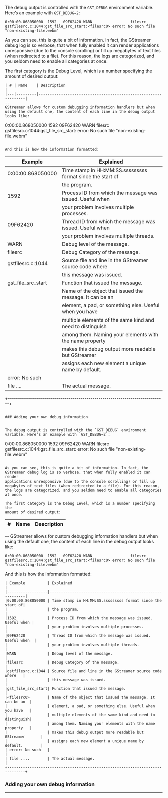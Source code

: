 
The debug output is controlled with the `GST_DEBUG` environment
variable. Here’s an example with `GST_DEBUG=2`:

```
0:00:00.868050000  1592   09F62420 WARN                 filesrc gstfilesrc.c:1044:gst_file_src_start:<filesrc0> error: No such file "non-existing-file.webm"
```

As you can see, this is quite a bit of information. In fact, the
GStreamer debug log is so verbose, that when fully enabled it can render
applications unresponsive (due to the console scrolling) or fill up
megabytes of text files (when redirected to a file). For this reason,
the logs are categorized, and you seldom need to enable all categories
at once.

The first category is the Debug Level, which is a number specifying the
amount of desired output:

```
| # | Name    | Description                                                    |
|---|---------|----------------------------------------------------------------|
--
GStreamer allows for custom debugging information handlers but when
using the default one, the content of each line in the debug output
looks like:

```
0:00:00.868050000  1592   09F62420 WARN                 filesrc gstfilesrc.c:1044:gst_file_src_start:<filesrc0> error: No such file "non-existing-file.webm"
```

And this is how the information formatted:

```
| Example          | Explained                                                 |
|------------------|-----------------------------------------------------------|
|0:00:00.868050000 | Time stamp in HH:MM:SS.sssssssss format since the start of|
|                  | the program.                                              |
|1592              | Process ID from which the message was issued. Useful when |
|                  | your problem involves multiple processes.                 |
|09F62420          | Thread ID from which the message was issued. Useful when  |
|                  | your problem involves multiple threads.                   |
|WARN              | Debug level of the message.                               |
|filesrc           | Debug Category of the message.                            |
|gstfilesrc.c:1044 | Source file and line in the GStreamer source code where   |
|                  | this message was issued.                                  |
|gst_file_src_start| Function that issued the message.                         |
|<filesrc0>        | Name of the object that issued the message. It can be an  |
|                  | element, a pad, or something else. Useful when you have   |
|                  | multiple elements of the same kind and need to distinguish|
|                  | among them. Naming your elements with the name property   |
|                  | makes this debug output more readable but GStreamer       |
|                  | assigns each new element a unique name by default.        |
| error: No such   |                                                           |
| file ....        | The actual message.                                       |
+------------------------------------------------------------------------------+
```

### Adding your own debug information


The debug output is controlled with the `GST_DEBUG` environment
variable. Here’s an example with `GST_DEBUG=2`:

```
0:00:00.868050000  1592   09F62420 WARN                 filesrc gstfilesrc.c:1044:gst_file_src_start:<filesrc0> error: No such file "non-existing-file.webm"
```

As you can see, this is quite a bit of information. In fact, the
GStreamer debug log is so verbose, that when fully enabled it can render
applications unresponsive (due to the console scrolling) or fill up
megabytes of text files (when redirected to a file). For this reason,
the logs are categorized, and you seldom need to enable all categories
at once.

The first category is the Debug Level, which is a number specifying the
amount of desired output:

```
| # | Name    | Description                                                    |
|---|---------|----------------------------------------------------------------|
--
GStreamer allows for custom debugging information handlers but when
using the default one, the content of each line in the debug output
looks like:

```
0:00:00.868050000  1592   09F62420 WARN                 filesrc gstfilesrc.c:1044:gst_file_src_start:<filesrc0> error: No such file "non-existing-file.webm"
```

And this is how the information formatted:

```
| Example          | Explained                                                 |
|------------------|-----------------------------------------------------------|
|0:00:00.868050000 | Time stamp in HH:MM:SS.sssssssss format since the start of|
|                  | the program.                                              |
|1592              | Process ID from which the message was issued. Useful when |
|                  | your problem involves multiple processes.                 |
|09F62420          | Thread ID from which the message was issued. Useful when  |
|                  | your problem involves multiple threads.                   |
|WARN              | Debug level of the message.                               |
|filesrc           | Debug Category of the message.                            |
|gstfilesrc.c:1044 | Source file and line in the GStreamer source code where   |
|                  | this message was issued.                                  |
|gst_file_src_start| Function that issued the message.                         |
|<filesrc0>        | Name of the object that issued the message. It can be an  |
|                  | element, a pad, or something else. Useful when you have   |
|                  | multiple elements of the same kind and need to distinguish|
|                  | among them. Naming your elements with the name property   |
|                  | makes this debug output more readable but GStreamer       |
|                  | assigns each new element a unique name by default.        |
| error: No such   |                                                           |
| file ....        | The actual message.                                       |
+------------------------------------------------------------------------------+
```

### Adding your own debug information


---


